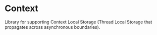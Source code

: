 # Context

Library for supporting Context Local Storage (Thread Local Storage that propagates across asynchronous boundaries).

